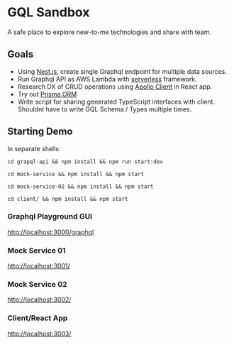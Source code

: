 # GQL Sandbox

A safe place to explore new-to-me technologies and share with team. 

## Goals

- Using [Nest.js](https://nestjs.com/), create single Graphql endpoint for multiple data sources. 
- Run Graphql API as AWS Lambda with [serverless](https://www.serverless.com/) framework.
- Research DX of CRUD operations using [Apollo Client](https://www.apollographql.com/) in React app.
- Try out [Prisma ORM](https://www.prisma.io/)
- Write script for sharing generated TypeScript interfaces with client. Shouldnt have to write GQL Schema / Types multiple times.


## Starting Demo

In separate shells:

`cd grapql-api && npm install && npm run start:dev`

`cd mock-service && npm install && npm start`

`cd mock-service-02 && npm install && npm start`

`cd client/ && npm install && npm start`


### Graphql Playground GUI

[http://localhost:3000/graphql](http://localhost:3000/graphql)

### Mock Service 01

[http://localhost:3001/](http://localhost:3001/)

### Mock Service 02

[http://localhost:3002/](http://localhost:3002/)

### Client/React App

[http://localhost:3003/](http://localhost:3003/)

